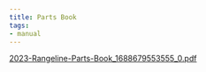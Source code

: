 ```yaml
---
title: Parts Book
tags:
- manual
---
```

[2023-Rangeline-Parts-Book_1688679553555_0.pdf](/assets/2023-Rangeline-Parts-Book_1688679553555_0.pdf)
